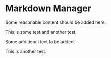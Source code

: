 # Markdown Manager

Some reasonable content should be added here.

This is some test and another test.

Some additional text to be added.

This is another test.